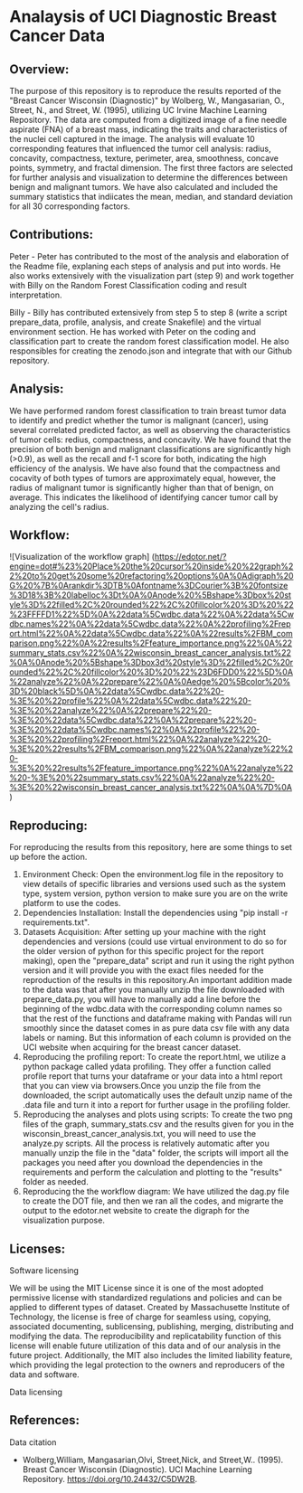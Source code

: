 # Analaysis of UCI Diagnostic Breast Cancer Data

## **Overview:**
The purpose of this repository is to reproduce the results reported of the "Breast Cancer Wisconsin (Diagnostic)" by Wolberg, W., Mangasarian, O., Street, N., and Street, W. (1995), utilizing UC Irvine Machine Learning Repository. The data are computed from a digitized image of a fine needle aspirate (FNA) of a breast mass, indicating the traits and characteristics of the nuclei cell captured in the image. The analysis will evaluate 10 corresponding features that influenced the tumor cell analysis: radius, concavity, compactness, texture, perimeter, area, smoothness, concave points, symmetry, and fractal dimension. The first three factors are selected for further analysis and visualization to determine the differences between benign and malignant tumors. We have also calculated and included the summary statistics that indiicates the mean, median, and standard deviation for all 30 corresponding factors.

## **Contributions:**
Peter - Peter has contributed to the most of the analysis and elaboration of the Readme file, explaning each steps of analysis and put into words. He also works extensively with the visualization part (step 9) and work together with Billy on the Random Forest Classification coding and result interpretation.

Billy - Billy has contributed extensively from step 5 to step 8 (write a script prepare_data, profile, analysis, and create Snakefile) and the virtual environment section. He has worked with Peter on the coding and classification part to create the random forest classification model. He also responsibles for creating the zenodo.json and integrate that with our Github repository.

## **Analysis:**

We have performed random forest classification to train breast tumor data to identify and predict whether the tumor is malignant (cancer), using several correlated predicted factor, as well as observing the characteristics of tumor cells: redius, compactness, and concavity. We have found that the precision of both benign and malignant classifications are significantly high (>0.9), as well as the recall and f-1 score for both, indicating the high efficiency of the analysis. We have also found that the compactness and cocavity of both types of tumors are approximately equal, however, the radius of malignant tumor is significantly higher than that of benign, on average. This indicates the likelihood of identifying cancer tumor call by analyzing the cell's radius.

## **Workflow:**

![Visualization of the workflow graph] (https://edotor.net/?engine=dot#%23%20Place%20the%20cursor%20inside%20%22graph%22%20to%20get%20some%20refactoring%20options%0A%0Adigraph%20G%20%7B%0Arankdir%3DTB%0Afontname%3DCourier%3B%20fontsize%3D18%3B%20labelloc%3Dt%0A%0Anode%20%5Bshape%3Dbox%20style%3D%22filled%2C%20rounded%22%2C%20fillcolor%20%3D%20%22%23FFFFD1%22%5D%0A%22data%5Cwdbc.data%22%0A%22data%5Cwdbc.names%22%0A%22data%5Cwdbc.data%22%0A%22profiling%2Freport.html%22%0A%22data%5Cwdbc.data%22%0A%22results%2FBM_comparison.png%22%0A%22results%2Ffeature_importance.png%22%0A%22summary_stats.csv%22%0A%22wisconsin_breast_cancer_analysis.txt%22%0A%0Anode%20%5Bshape%3Dbox3d%20style%3D%22filled%2C%20rounded%22%2C%20fillcolor%20%3D%20%22%23D6FDD0%22%5D%0A%22analyze%22%0A%22prepare%22%0A%0Aedge%20%5Bcolor%20%3D%20black%5D%0A%22data%5Cwdbc.data%22%20-%3E%20%22profile%22%0A%22data%5Cwdbc.data%22%20-%3E%20%22analyze%22%0A%22prepare%22%20-%3E%20%22data%5Cwdbc.data%22%0A%22prepare%22%20-%3E%20%22data%5Cwdbc.names%22%0A%22profile%22%20-%3E%20%22profiling%2Freport.html%22%0A%22analyze%22%20-%3E%20%22results%2FBM_comparison.png%22%0A%22analyze%22%20-%3E%20%22results%2Ffeature_importance.png%22%0A%22analyze%22%20-%3E%20%22summary_stats.csv%22%0A%22analyze%22%20-%3E%20%22wisconsin_breast_cancer_analysis.txt%22%0A%0A%7D%0A)

## **Reproducing:**

For reproducing the results from this repository, here are some things to set up before the action. 
<ol>
<li>Environment Check: Open the environment.log file in the repository to view details of specific libraries and versions used such as the system type, system version, python version to make sure you are on the write platform to use the codes. </li>

<li>Dependencies Installation: Install the dependencies using "pip install -r requirements.txt". </li>

<li>Datasets Acquisition: After setting up your machine with the right dependencies and versions (could use virtual environment to do so for the older version of python for this specific project for the report making), open the "prepare_data" script and run it using the right python version and it will provide you with the exact files needed for the reproduction of the results in this repository.An important addition made to the data was that after you manually unzip the file downloaded with prepare_data.py, you will have to manually add a line before the beginning of the wdbc.data with the corresponding column names so that the rest of the functions and dataframe making with Pandas will run smoothly since the dataset comes in as pure data csv file with any data labels or naming. But this information of each column is provided on the UCI website when acquiring for the breast cancer dataset. </li>

<li>Reproducing the profiling report: To create the report.html, we utilize a python package called ydata profiling. They offer a function called profile report that turns your dataframe or your data into a html report that you can view via browsers.Once you unzip the file from the downloaded, the script automatically uses the default unzip name of the .data file and turn it into a report for further usage in the profiling folder. </li>

<li>Reproducing the analyses and plots using scripts: To create the two png files of the graph, summary_stats.csv and the results given for you in the wisconsin_breast_cancer_analysis.txt, you will need to use the analyze.py scripts. All the process is relatively automatic after you manually unzip the file in the "data" folder, the scripts will import all the packages you need after you download the dependencies in the requirements and perform the calculation and plotting to the "results" folder as needed. </li>

<li>Reproducing the the workflow diagram: We have utilized the dag.py file to create the DOT file, and then we ran all the codes, and migrarte the output to the edotor.net website to create the digraph for the visualization purpose.  </li>

</ol>

## **Licenses:**

Software licensing

We will be using the MIT License since it is one of the most adopted permissive license with standardized regulations and policies and can be applied to different types of dataset. Created by Massachusette Institute of Technology, the license is free of charge for seamless using, copying, associated documenting, sublicensing, publishing, merging, distributing and modifying the data. The reproducibility and replicatability function of this license will enable future utilization of this data and of our analysis in the future project. Additionally, the MIT also includes the limited liability feature, which providing the legal protection to the owners and reproducers of the data and software.

Data licensing

## **References:**

Data citation
- Wolberg,William, Mangasarian,Olvi, Street,Nick, and Street,W.. (1995). Breast Cancer Wisconsin (Diagnostic). UCI Machine Learning Repository. https://doi.org/10.24432/C5DW2B.

